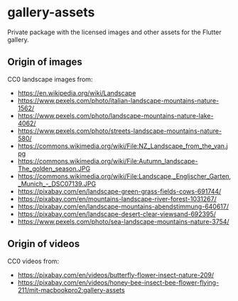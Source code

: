 # gallery-assets
Private package with the licensed images and other assets for the Flutter
gallery.

## Origin of images
CC0 landscape images from:

- https://en.wikipedia.org/wiki/Landscape
- https://www.pexels.com/photo/italian-landscape-mountains-nature-1562/
- https://www.pexels.com/photo/landscape-mountains-nature-lake-4062/
- https://www.pexels.com/photo/streets-landscape-mountains-nature-580/
- https://commons.wikimedia.org/wiki/File:NZ_Landscape_from_the_van.jpg
- https://commons.wikimedia.org/wiki/File:Autumn_landscape-The_golden_season.JPG
- https://commons.wikimedia.org/wiki/File:Landscape,_Englischer_Garten,_Munich_-_DSC07139.JPG
- https://pixabay.com/en/landscape-green-grass-fields-cows-691744/
- https://pixabay.com/en/mountains-landscape-river-forest-1031267/
- https://pixabay.com/en/landscape-mountains-abendstimmung-640617/
- https://pixabay.com/en/landscape-desert-clear-viewsand-692395/
- https://www.pexels.com/photo/sea-landscape-mountains-nature-3754/

## Origin of videos
CC0 videos from:

- https://pixabay.com/en/videos/butterfly-flower-insect-nature-209/
- https://pixabay.com/en/videos/honey-bee-insect-bee-flower-flying-211/mit-macbookpro2:gallery-assets
